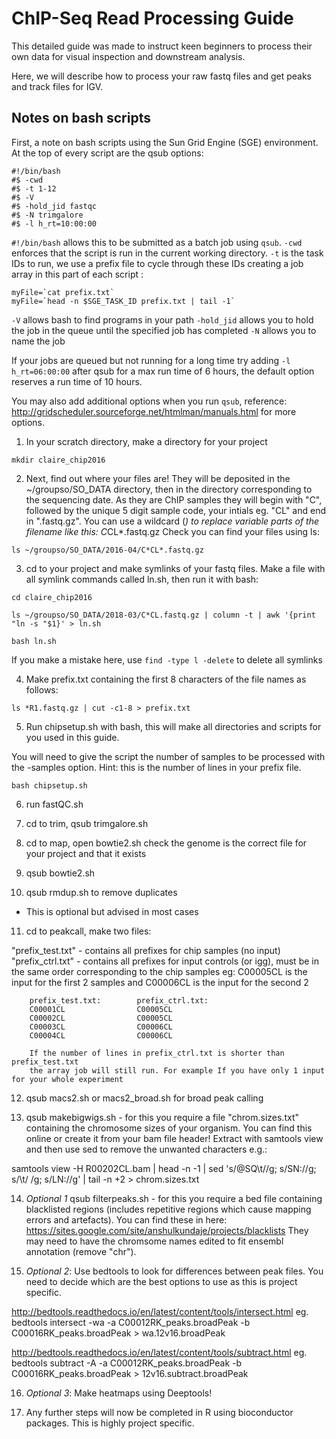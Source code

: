 # ChIP-Seq Read Processing Guide

This detailed guide was made to instruct keen beginners to process their own data for visual inspection and downstream analysis.

Here, we will describe how to process your raw fastq files and get peaks and track files for IGV.

## Notes on bash scripts

First, a note on bash scripts using the Sun Grid Engine (SGE) environment. 
At the top of every script are the qsub options:

```
#!/bin/bash
#$ -cwd
#$ -t 1-12
#$ -V
#$ -hold_jid fastqc
#$ -N trimgalore
#$ -l h_rt=10:00:00

```

```#!/bin/bash``` allows this to be submitted as a batch job using ```qsub```.
```-cwd``` enforces that the script is run in the current working directory.
```-t``` is the task IDs to run, we use a prefix file to cycle through these IDs creating a job array in this part of each script :

```
myFile=`cat prefix.txt`
myFile=`head -n $SGE_TASK_ID prefix.txt | tail -1`
```

```-V``` allows bash to find programs in your path
```-hold_jid``` allows you to hold the job in the queue until the specified job has completed
```-N``` allows you to name the job

If your jobs are queued but not running for a long time try adding ```-l h_rt=06:00:00``` after qsub for a max run time of 6 hours,
the default option reserves a run time of 10 hours.

You may also add additional options when you run ```qsub```, reference: http://gridscheduler.sourceforge.net/htmlman/manuals.html for more options.

1) In your scratch directory, make a directory for your project

``` 
mkdir claire_chip2016 

```
2) Next, find out where your files are!
They will be deposited in the ~/groupso/SO_DATA directory, then in the directory corresponding to the sequencing date.
As they are ChIP samples they will begin with "C", followed by the unique 5 digit sample code, your intials eg. "CL" and end in ".fastq.gz".
You can use a wildcard (*) to replace variable parts of the filename like this: C*CL*.fastq.gz
Check you can find your files using ls:

```
ls ~/groupso/SO_DATA/2016-04/C*CL*.fastq.gz
```

3) cd to your project and make symlinks of your fastq files.
Make a file with all symlink commands called ln.sh, then run it with bash:

```
cd claire_chip2016 

ls ~/groupso/SO_DATA/2018-03/C*CL.fastq.gz | column -t | awk '{print "ln -s "$1}' > ln.sh

bash ln.sh
```
If you make a mistake here, use ```find -type l -delete``` to delete all symlinks


4) Make prefix.txt containing the first 8 characters of the file names as follows:

```
ls *R1.fastq.gz | cut -c1-8 > prefix.txt
```

5) Run chipsetup.sh with bash, this will make all directories and scripts for you used in this guide.

You will need to give the script the number of samples to be processed with the -samples option.
Hint: this is the number of lines in your prefix file.

```
bash chipsetup.sh

```
6) run fastQC.sh 

7) cd to trim, qsub trimgalore.sh
8) cd to map, open bowtie2.sh check the genome is the correct file for your project
and that it exists
9) qsub bowtie2.sh
10) qsub rmdup.sh to remove duplicates
- This is optional but advised in most cases

11) cd to peakcall, make two files:

"prefix_test.txt" - contains all prefixes for chip samples (no input)
        "prefix_ctrl.txt" - contains all prefixes for input controls (or igg),
        must be in the same order corresponding to the chip samples
        eg: C00005CL is the input for the first 2 samples and C00006CL is the
        input for the second 2

        prefix_test.txt:        prefix_ctrl.txt:
        C00001CL                C00005CL
        C00002CL                C00005CL
        C00003CL                C00006CL
        C00004CL                C00006CL

        If the number of lines in prefix_ctrl.txt is shorter than prefix_test.txt
        the array job will still run. For example If you have only 1 input for your whole experiment

12) qsub macs2.sh or macs2_broad.sh for broad peak calling

13) qsub makebigwigs.sh - for this you require a file "chrom.sizes.txt" containing the chromosome
sizes of your organism. You can find this online or create it from your bam
file header! Extract with samtools view and then use sed to remove the
unwanted characters e.g.:

samtools view -H R00202CL.bam | head -n -1 | sed 's/@SQ\t//g; s/SN://g; s/\t/ /g; s/LN://g' | tail -n +2 > chrom.sizes.txt

14) *Optional 1*  qsub filterpeaks.sh - for this you require a bed file
containing blacklisted regions (includes repetitive regions which cause
mapping errors and artefacts). You can find these in here:
https://sites.google.com/site/anshulkundaje/projects/blacklists
They may need to have the chromsome names edited to fit ensembl annotation (remove "chr").

15) *Optional 2*: Use bedtools to look for differences between peak files. You need to
decide which are the best options to use as this is project specific.

http://bedtools.readthedocs.io/en/latest/content/tools/intersect.html
eg.
bedtools intersect -wa -a C00012RK_peaks.broadPeak -b C00016RK_peaks.broadPeak > wa.12v16.broadPeak

http://bedtools.readthedocs.io/en/latest/content/tools/subtract.html
eg.
bedtools subtract -A -a C00012RK_peaks.broadPeak -b C00016RK_peaks.broadPeak > 12v16.subtract.broadPeak

16) *Optional 3*: Make heatmaps using Deeptools!

17) Any further steps will now be completed in R using bioconductor packages. This is highly project specific.
       
